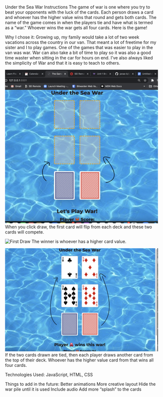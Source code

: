 Under the Sea War
Instructions
The game of war is one where you try to beat your opponents with the luck of the cards.  Each person draws a card and whoever has the higher value wins that round and gets both cards. The name of the game comes in when the players tie and have what is termed as a “war.” Whoever wins the war gets all four cards.
Here is the game!

Why I chose it:
Growing up, my family would take a lot of two week vacations across the country in our van.  That meant a lot of freetime for my sister and I to play games.  One of the games that was easier to play in the van was war.  War can also take a bit of time to play so it was also a good time waster when sitting in the car for hours on end. I’ve also always liked the simplicity of War and that it is easy to teach to others.


![Getting Started](Getting%20Started.png)
When you click draw, the first card will flip from each deck and these two cards will compete.

![First Draw](FirstCard.png)
The winner is whoever has a higher card value.  

![War](War.png)
If the two cards drawn are tied, then each player draws another card from the top of their deck.  Whoever has the higher value card from that wins all four cards.

Technologies Used:
JavaScript, HTML, CSS

Things to add in the future:
Better animations
More creative layout
Hide the war pile until it is used
Include audio
Add more “splash” to the cards

